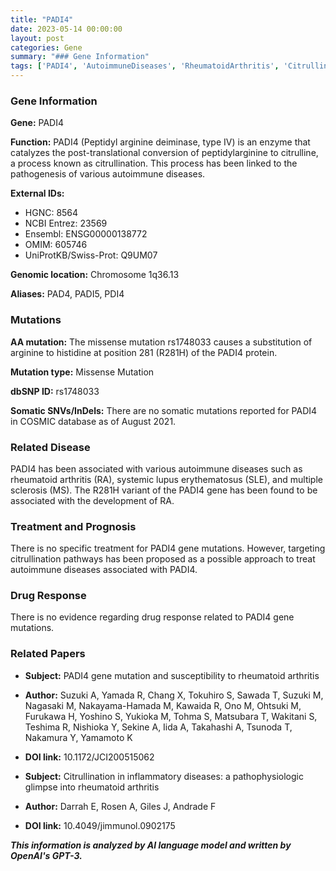 ```yaml
---
title: "PADI4"
date: 2023-05-14 00:00:00
layout: post
categories: Gene
summary: "### Gene Information"
tags: ['PADI4', 'AutoimmuneDiseases', 'RheumatoidArthritis', 'Citrullination', 'MissenseMutation', 'GeneticInformation', 'Pathogenesis', 'TreatmentApproach']
---
```


### Gene Information

**Gene:** PADI4

**Function:** PADI4 (Peptidyl arginine deiminase, type IV) is an enzyme that catalyzes the post-translational conversion of peptidylarginine to citrulline, a process known as citrullination. This process has been linked to the pathogenesis of various autoimmune diseases.

**External IDs:** 

- HGNC: 8564 
- NCBI Entrez: 23569 
- Ensembl: ENSG00000138772
- OMIM: 605746 
- UniProtKB/Swiss-Prot: Q9UM07

**Genomic location:** Chromosome 1q36.13

**Aliases:** PAD4, PADI5, PDI4

### Mutations

**AA mutation:** The missense mutation rs1748033 causes a substitution of arginine to histidine at position 281 (R281H) of the PADI4 protein.

**Mutation type:** Missense Mutation

**dbSNP ID:** rs1748033

**Somatic SNVs/InDels:** There are no somatic mutations reported for PADI4 in COSMIC database as of August 2021.

### Related Disease

PADI4 has been associated with various autoimmune diseases such as rheumatoid arthritis (RA), systemic lupus erythematosus (SLE), and multiple sclerosis (MS). The R281H variant of the PADI4 gene has been found to be associated with the development of RA.

### Treatment and Prognosis

There is no specific treatment for PADI4 gene mutations. However, targeting citrullination pathways has been proposed as a possible approach to treat autoimmune diseases associated with PADI4.

### Drug Response

There is no evidence regarding drug response related to PADI4 gene mutations.

### Related Papers

- **Subject:** PADI4 gene mutation and susceptibility to rheumatoid arthritis 
- **Author:** Suzuki A, Yamada R, Chang X, Tokuhiro S, Sawada T, Suzuki M, Nagasaki M, Nakayama-Hamada M, Kawaida R, Ono M, Ohtsuki M, Furukawa H, Yoshino S, Yukioka M, Tohma S, Matsubara T, Wakitani S, Teshima R, Nishioka Y, Sekine A, Iida A, Takahashi A, Tsunoda T, Nakamura Y, Yamamoto K 
- **DOI link:** 10.1172/JCI200515062 

- **Subject:** Citrullination in inflammatory diseases: a pathophysiologic glimpse into rheumatoid arthritis 
- **Author:** Darrah E, Rosen A, Giles J, Andrade F 
- **DOI link:** 10.4049/jimmunol.0902175

**_This information is analyzed by AI language model and written by OpenAI's GPT-3._**